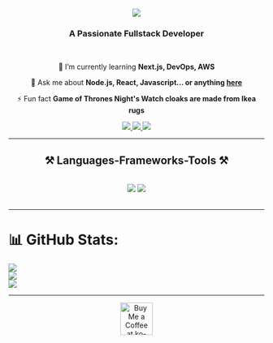   
<h1 align="center">
    <img src="https://readme-typing-svg.herokuapp.com/?font=Righteous&size=35&center=true&vCenter=true&width=500&height=70&duration=4000&lines=Hi+There!+👋;+I'm+Yogesh+Palve!;" />
</h1>
 
<h3 align="center">A Passionate Fullstack Developer</h3> 

<br/>  

<div align="center"> 
 

 
 🌱 I’m currently learning **Next.js, DevOps, AWS**  

💬 Ask me about **Node.js, React, Javascript... or anything [here](https://github.com/YogeshDPalve/YogeshDPalve/issues)**

⚡ Fun fact **Game of Thrones Night's Watch cloaks are made from Ikea rugs**

 </div>
 
<div align="center"> 
  <a href="mailto:dnyyogesh@gmail.com">
    <img src="https://img.shields.io/badge/Gmail-333333?style=for-the-badge&logo=gmail&logoColor=red" />
  </a>
  <a href="https://linkedin.com/in/yogesh-palve" target="_blank">
    <img src="https://img.shields.io/badge/LinkedIn-0077B5?style=for-the-badge&logo=linkedin&logoColor=white" target="_blank" />
  </a>
  <a href="https://https://leetcode.com/u/YogeshDp/" target="_blank">
     <img src="https://img.shields.io/badge/Leetcode-FF5722?style=for-the-badge&logo=todoist&logoColor=white" target="_blank" /> <!-- sqlite, safari, google-chrome are other good icon options -->
  </a>
</div>

 <hr/>
 
<h2 align="center">⚒️ Languages-Frameworks-Tools ⚒️</h2>
<br/>
<div align="center">
    <img src="https://skillicons.dev/icons?i=react,bootstrap,mui,html,css,vscode,github,tailwind,git" />
    <img src="https://skillicons.dev/icons?i=nodejs,python,javascript,typescript,express,mongodb,c,java,nextjs,mysql,postgresql" /><br>
</div>

<br/>
<hr/>

<!-- <div align="center">
  <h2>🐍 My Contributions 🐍</h2>
  <br>
  <img alt="snake eating my contributions" src="https://raw.githubusercontent.com/salesp07/salesp07/output/github-contribution-grid-snake.svg" />
  
  <br/><br/><br/>   
</div>

<hr/>

<h2 align="center">⚡ Stats ⚡</h2>
<br>
<div align=center>
  <img width=390 src="https://github-readme-streak-stats-salesp07.vercel.app/?user=salesp07&count_private=true&theme=react&border_radius=10" alt="streak stats"/>
  <img width=390 src="https://github-readme-stats-salesp07.vercel.app/api?username=salesp07&count_private=true&show_icons=true&theme=react&rank_icon=github&border_radius=10" alt="readme stats" />
  <br/>
  <img width=325 align="center" src="https://github-readme-stats-salesp07.vercel.app/api/top-langs/?username=salesp07&hide=HTML&langs_count=8&layout=compact&theme=react&border_radius=10&size_weight=0.5&count_weight=0.5&exclude_repo=github-readme-stats" alt="top langs" />
</div>

<br/><br/>

<hr/>

<br/> -->



 # 📊 GitHub Stats:
![](https://github-readme-stats.vercel.app/api?username=YogeshDPalve&theme=dark&hide_border=false&include_all_commits=false&count_private=false)<br/>
![](https://github-readme-streak-stats.herokuapp.com/?user=YogeshDPalve&theme=dark&hide_border=false)<br/>
![](https://github-readme-stats.vercel.app/api/top-langs/?username=YogeshDPalve&theme=dark&hide_border=false&include_all_commits=false&count_private=false&layout=compact)

---


<!-- Proudly created with GPRM ( https://gprm.itsvg.in )  [![](https://visitcount.itsvg.in/api?id=YogeshDPalve&icon=0&color=0)](https://visitcount.itsvg.in)   -->
<div align="center">
<a href='https://www.buymeacoffee.com/dnyyogesh' target='_blank'><img height='64' style='border:0px;height:64px;' src='https://storage.ko-fi.com/cdn/kofi1.png?v=3' border='0' alt='Buy Me a Coffee at ko-fi.com' /></a>
</div>

<br/>
